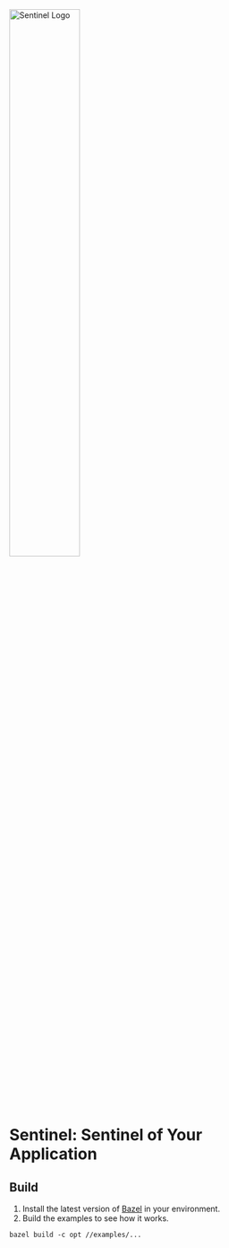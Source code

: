 <img src="https://user-images.githubusercontent.com/9434884/43697219-3cb4ef3a-9975-11e8-9a9c-73f4f537442d.png" alt="Sentinel Logo" width="50%">

# Sentinel: Sentinel of Your Application

## Build

1. Install the latest version of [Bazel](https://bazel.build/versions/master/docs/install.html) in your environment.
2. Build the examples to see how it works.
```
bazel build -c opt //examples/...
```

